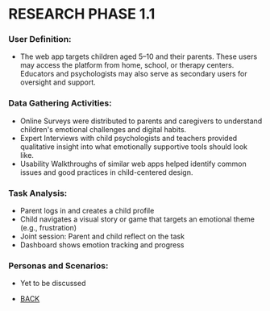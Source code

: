 # RESEARCH PHASE 1.1

### User Definition:
- The web app targets children aged 5–10 and their parents. These users may access the platform from home, school, or therapy centers. Educators and psychologists may also serve as secondary users for oversight and support.
### Data Gathering Activities:
- Online Surveys were distributed to parents and caregivers to understand children's emotional challenges and digital
habits.
- Expert Interviews with child psychologists and teachers provided qualitative insight into what emotionally
supportive tools should look like.
- Usability Walkthroughs of similar web apps helped identify common issues and good practices in child-centered design.
### Task Analysis:
- Parent logs in and creates a child profile
- Child navigates a visual story or game that targets an emotional theme (e.g., frustration)
- Joint session: Parent and child reflect on the task
- Dashboard shows emotion tracking and progress
### Personas and Scenarios:
- Yet to be discussed

- [BACK](../PHMENU.md)
